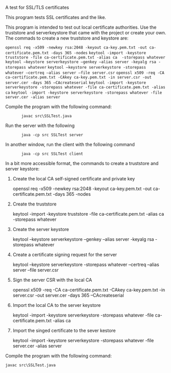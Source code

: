 A test for SSL/TLS certificates

This program tests SSL certificates and the like.

This program is intended to test out local certificate authorities.  Use the truststore and
serverkeystore that came with the project or create your own.  The commads to create a new
truststore and keystore are:

`openssl req -x509 -newkey rsa:2048 -keyout ca-key.pem.txt -out ca-certificate.pem.txt -days 365 -nodes`
`keytool -import -keystore truststore -file ca-certificate.pem.txt -alias ca  -storepass whatever`
`keytool –keystore serverkeystore –genkey –alias server -keyalg rsa -storepass whatever`
`keytool –keystore serverkeystore -storepass whatever –certreq –alias server –file server.csr`
`openssl x509 -req -CA ca-certificate.pem.txt -CAkey ca-key.pem.txt -in server.csr -out server.cer -days 365 –CAcreateserial`
`keytool -import -keystore serverkeystore -storepass whatever -file ca-certificate.pem.txt -alias ca`
`keytool -import -keystore serverkeystore -storepass whatever -file server.cer -alias server`

Compile the program with the following command:

           javac src\SSLTest.java

Run the server with the following

           java -cp src SSLTest server

In another window, run the client with the following command

           java -cp src SSLTest client

In a bit more accessible format, the commands to create a truststore and server keystore:

1) Create the local CA self-signed certificate and private key

    openssl req -x509 -newkey rsa:2048 -keyout ca-key.pem.txt -out ca-certificate.pem.txt -days 365 -nodes

2) Create the truststore

    keytool -import -keystore truststore -file ca-certificate.pem.txt -alias ca  -storepass whatever

3) Create the server keystore

    keytool –keystore serverkeystore –genkey –alias server -keyalg rsa -storepass whatever

4) Create a certificate signing request for the server

    keytool –keystore serverkeystore -storepass whatever –certreq –alias server –file server.csr

5) Sign the server CSR with the local CA

    openssl x509 -req -CA ca-certificate.pem.txt -CAkey ca-key.pem.txt -in server.csr -out server.cer -days 365 –CAcreateserial

6) Import the local CA to the server keystore

    keytool -import -keystore serverkeystore -storepass whatever -file ca-certificate.pem.txt -alias ca

7) Import the singed certificate to the sever kestore

    keytool -import -keystore serverkeystore -storepass whatever -file server.cer -alias server

Compile the program with the following command:

    javac src\SSLTest.java

